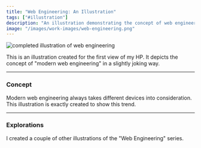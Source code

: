 ```yaml
---
title: "Web Engineering: An Illustration"
tags: ["#illustration"]
description: "An illustration demonstrating the concept of web engineering."
image: "/images/work-images/web-engineering.png"
---
```


![completed illustration of web engineering](/images/work-images/web-engineering.png)

This is an illustration created for the first view of my HP. It depicts the concept of "modern web engineering" in a slightly joking way.
___

### Concept

Modern web engineering always takes different devices into consideration. This illustration is exactly created to show this trend.
___

### Explorations

I created a couple of other illustrations of the "Web Engineering" series.
